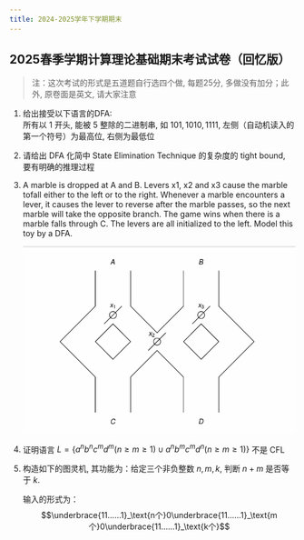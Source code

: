```yaml
---
title: 2024-2025学年下学期期末
---
```


## 2025春季学期计算理论基础期末考试试卷（回忆版）

> 注：这次考试的形式是五道题自行选四个做, 每题25分, 多做没有加分；此外, 原卷面是英文, 请大家注意

1. 给出接受以下语言的DFA:  
    所有以 $1$ 开头, 能被 $5$ 整除的二进制串, 如 $101, 1010, 1111$, 左侧（自动机读入的第一个符号）为最高位, 右侧为最低位

2. 请给出 DFA 化简中 State Elimination Technique 的复杂度的 tight bound, 要有明确的推理过程

3. A marble is dropped at A and B. Levers x1, x2 and x3 cause the marble tofall either to the left or to the right. Whenever a marble encounters a lever, it causes the lever to reverse after the marble passes, so the next marble will take the opposite branch. The game wins when there is a marble falls through C. The levers are all initialized to the left. Model this toy by a DFA.

    ![marble](./assets/marble.png)

4. 证明语言 $L = \{a^nb^nc^md^m (n \geq m \geq 1) \cup a^nb^mc^md^n (n \geq m \geq 1)\}$ 不是 CFL

5. 构造如下的图灵机, 其功能为：给定三个非负整数 $n, m, k$, 判断 $n + m$ 是否等于 $k$.

    输入的形式为：
    $$\underbrace{11……1}_\text{n个}0\underbrace{11……1}_\text{m个}0\underbrace{11……1}_\text{k个}$$
